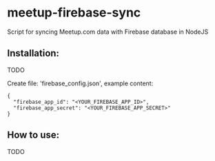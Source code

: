 # meetup-firebase-sync
Script for syncing Meetup.com data with Firebase database in NodeJS

## Installation:
TODO

Create file: 'firebase_config.json', example content:

```
{
  "firebase_app_id": "<YOUR_FIREBASE_APP_ID>",
  "firebase_app_secret": "<YOUR_FIREBASE_APP_SECRET>"
}
```

## How to use:
TODO